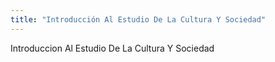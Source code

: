 ```yaml
---
title: "Introducción Al Estudio De La Cultura Y Sociedad"
---
```


Introduccion Al Estudio De La Cultura Y Sociedad
